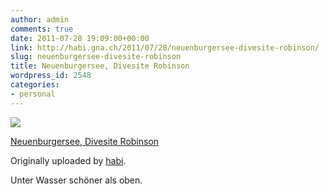 ```yaml
---
author: admin
comments: true
date: 2011-07-28 19:09:00+00:00
link: http://habi.gna.ch/2011/07/28/neuenburgersee-divesite-robinson/
slug: neuenburgersee-divesite-robinson
title: Neuenburgersee, Divesite Robinson
wordpress_id: 2548
categories:
- personal
---
```



 [![](http://farm7.static.flickr.com/6148/5984965407_747629c05c_m.jpg)](http://www.flickr.com/photos/habi/5984965407/)
   

 
  [Neuenburgersee, Divesite Robinson](http://www.flickr.com/photos/habi/5984965407/)
    

  Originally uploaded by [habi](http://www.flickr.com/photos/habi/).
 



Unter Wasser schöner als oben.
  

